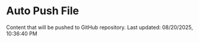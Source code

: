# Auto Push File

Content that will be pushed to GitHub repository.
Last updated: 08/20/2025, 10:36:40 PM
